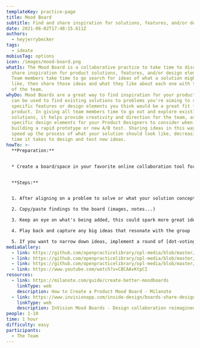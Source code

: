 ```yaml
---
templateKey: practice-page
title: Mood Board
subtitle: Find and share inspiration for solutions, features, and/or design elements
date: 2021-06-02T17:48:15.611Z
authors:
  - heyjerrybecker
tags:
  - ideate
mobiusTag: options
icon: /images/mood-board.png
whatIs: The Mood Board is a collaborative practice to take time to discover and
  share inspiration for product solutions, features, and/or design elements.
  Team members take time to go search for ideas of what a solution might look
  like, then share those ideas and what they like about each one with the rest
  of the team.
whyDo: Mood Boards are a great way to find inspiration for your product. They
  can be used to find existing solutions to problems you're aiming to solve or
  specific features or design elements you think would be a great fit for your
  product. In giving all team members time to go out and explore existing
  solutions, it helps provide creativity and direction for the team, as well as
  specific design elements for your Product Designers to consider when either
  building a rapid prototype or new A/B test. Sharing ideas in this way helps
  speed up the process of what your solution should look like, decreasing the
  time it takes to design and test new ideas.
howTo: >-
  **Preparation:**


  * Create a board/space in your favorite online collaboration tool for members to put screenshots of their ideas. You can use Miro or Mural for this, or you can use moodboard-specific tools like [Milanote](https://milanote.com/product/moodboarding) or [InVision](https://www.invisionapp.com/inside-design/boards-share-design-inspiration-assets/)


  **Steps:**


  1. After aligning on a problem to solve or what your solution concept might be, have your product team members individually take 25-30 min to research ideas/products/services for inspiration on the internet.

  2. Copy/paste findings to the board (images, notes...)

  3. Keep an eye on what's being added, this could spark more great ideas!

  4. Play back and capture any big ideas that resonate with the group

  5. If you want to narrow down ideas, implement a round of [dot-voting ](https://gamestorming.com/dot-voting/)to have people select their favorite ideas/elements
mediaGallery:
  - link: https://github.com/openpracticelibrary/opl-media/blob/master/Mood%20Board.png?raw=true
  - link: https://github.com/openpracticelibrary/opl-media/blob/master/Mood%20Board%203.png?raw=true
  - link: https://github.com/openpracticelibrary/opl-media/blob/master/Mood%20Board2.png?raw=true
  - link: https://www.youtube.com/watch?v=CBCAAvKtpCI
resources:
  - link: https://milanote.com/guide/create-better-moodboards
    linkType: web
    description: How to Create a Product Mood Board - Milanote
  - link: https://www.invisionapp.com/inside-design/boards-share-design-inspiration-assets/
    linkType: web
    description: InVision Mood Boards - Design collaboration reimagined
people: 1-10
time: 1 hour
difficulty: easy
participants:
  - The Team
---
```

